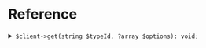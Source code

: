 # Reference
<details><summary><code>$client->get(string $typeId, ?array $options): void;</code></summary>
<dl>
<dd>

#### 🔌 Usage

<dl>
<dd>

<dl>
<dd>

```php
$client->get(string $typeId, ?array $options): void;
```
</dd>
</dl>
</dd>
</dl>


</dd>
</dl>
</details>
